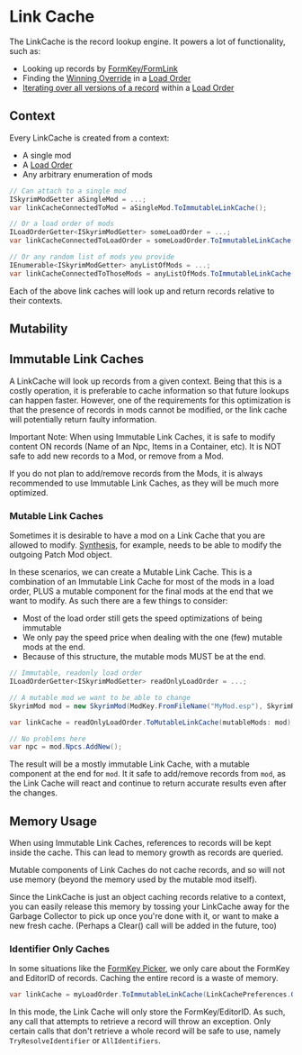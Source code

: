 # Link Cache
The LinkCache is the record lookup engine.  It powers a lot of functionality, such as:

- Looking up records by [FormKey/FormLink](../plugins/ModKey,-FormKey,-FormLink.md#resolves)
- Finding the [Winning Override](Winning-Overrides) in a [Load Order](../loadorder/index.md)
- [Iterating over all versions of a record](Previous-Override-Iteration) within a [Load Order](../loadorder/index.md)

## Context
Every LinkCache is created from a context:

- A single mod
- A [Load Order](../loadorder/index.md)
- Any arbitrary enumeration of mods

```cs
// Can attach to a single mod
ISkyrimModGetter aSingleMod = ...;
var linkCacheConnectedToMod = aSingleMod.ToImmutableLinkCache();

// Or a load order of mods
ILoadOrderGetter<ISkyrimModGetter> someLoadOrder = ...;
var linkCacheConnectedToLoadOrder = someLoadOrder.ToImmutableLinkCache();

// Or any random list of mods you provide
IEnumerable<ISkyrimModGetter> anyListOfMods = ...;
var linkCacheConnectedToThoseMods = anyListOfMods.ToImmutableLinkCache();
```

Each of the above link caches will look up and return records relative to their contexts.

## Mutability
## Immutable Link Caches
A LinkCache will look up records from a given context.  Being that this is a costly operation, it is preferable to cache information so that future lookups can happen faster.  However, one of the requirements for this optimization is that the presence of records in mods cannot be modified, or the link cache will potentially return faulty information.  

Important Note:  When using Immutable Link Caches, it is safe to modify content ON records (Name of an Npc, Items in a Container, etc).  It is NOT safe to add new records to a Mod, or remove from a Mod.

If you do not plan to add/remove records from the Mods, it is always recommended to use Immutable Link Caches, as they will be much more optimized.

### Mutable Link Caches
Sometimes it is desirable to have a mod on a Link Cache that you are allowed to modify.  [Synthesis](https://github.com/Mutagen-Modding/Synthesis), for example, needs to be able to modify the outgoing Patch Mod object.

In these scenarios, we can create a Mutable Link Cache.  This is a combination of an Immutable Link Cache for most of the mods in a load order, PLUS a mutable component for the final mods at the end that we want to modify.  As such there are a few things to consider:

- Most of the load order still gets the speed optimizations of being immutable
- We only pay the speed price when dealing with the one (few) mutable mods at the end.
- Because of this structure, the mutable mods MUST be at the end.

```cs
// Immutable, readonly load order
ILoadOrderGetter<ISkyrimModGetter> readOnlyLoadOrder = ...;

// A mutable mod we want to be able to change
SkyrimMod mod = new SkyrimMod(ModKey.FromFileName("MyMod.esp"), SkyrimRelease.SkyrimSE);

var linkCache = readOnlyLoadOrder.ToMutableLinkCache(mutableMods: mod);

// No problems here
var npc = mod.Npcs.AddNew();
```

The result will be a mostly immutable Link Cache, with a mutable component at the end for `mod`.  It it safe to add/remove records from `mod`, as the Link Cache will react and continue to return accurate results even after the changes.

## Memory Usage
When using Immutable Link Caches, references to records will be kept inside the cache.  This can lead to memory growth as records are queried.

Mutable components of Link Caches do not cache records, and so will not use memory (beyond the memory used by the mutable mod itself).

Since the LinkCache is just an object caching records relative to a context, you can easily release this memory by tossing your LinkCache away for the Garbage Collector to pick up once you're done with it, or want to make a new fresh cache.  (Perhaps a Clear() call will be added in the future, too)

### Identifier Only Caches
In some situations like the [FormKey Picker](../wpf/FormKey-Picker.md), we only care about the FormKey and EditorID of records.  Caching the entire record is a waste of memory.

```cs
var linkCache = myLoadOrder.ToImmutableLinkCache(LinkCachePreferences.OnlyIdentifiers());
```

In this mode, the Link Cache will only store the FormKey/EditorID.  As such, any call that attempts to retrieve a record will throw an exception. Only certain calls that don't retrieve a whole record will be safe to use, namely `TryResolveIdentifier` or `AllIdentifiers`.
